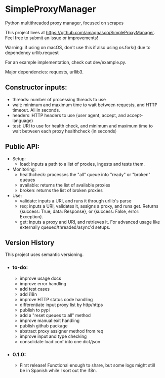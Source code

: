 # SimpleProxyManager
Python multithreaded proxy manager, focused on scrapes

This project lives at https://github.com/amagnasco/SimpleProxyManager. Feel free to submit an issue or improvements!

Warning: if using on macOS, don't use this if also using os.fork() due to dependency urllib.request

For an example implementation, check out dev/example.py.

Major dependencies: requests, urllib3.

## Constructor inputs:
- threads: number of processing threads to use
- wait: minimum and maximum time to wait between requests, and HTTP timeout. All in seconds.
- headers: HTTP headers to use (user agent, accept, and accept-language)
- test: URI to use for health check, and minimum and maximum time to wait between each proxy healthcheck (in seconds)

## Public API:
- Setup:
    - load: inputs a path to a list of proxies, ingests and tests them.
- Monitoring:
    - healthcheck: processes the "all" queue into "ready" or "broken" queues
    - available: returns the list of available proxies
    - broken: returns the list of broken proxies
- Use:
    - validate: inputs a URI, and runs it through urllib's parse
    - req: inputs a URI, validates it, assigns a proxy, and runs get. Returns {success: True, data: Response}, or {success: False, error: Exception}.
    - get: inputs a proxy and URI, and retrieves it. For advanced usage like externally queued/threaded/async'd setups.

## Version History
This project uses semantic versioning. 
- ### to-do:
    - improve usage docs
    - improve error handling
    - add test cases
    - add i18n
    - improve HTTP status code handling
    - differentiate input proxy list by http/https
    - publish to pypi
    - add a "reset queues to all" method
    - improve manual exit handling
    - publish github package
    - abstract proxy assigner method from req
    - improve input and type checking
    - consolidate load conf into one dict/json
- ### 0.1.0:
    - First release! Functional enough to share, but some logs might still be in Spanish while I sort out the i18n. 
